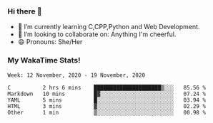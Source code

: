 ### Hi there 👋

- 🌱 I’m currently learning C,CPP,Python and Web Development.
- 👯 I’m looking to collaborate on: Anything I'm cheerful.
- 😄 Pronouns: She/Her

### My WakaTime Stats!

<!--START_SECTION:waka-->
```text
Week: 12 November, 2020 - 19 November, 2020

C          2 hrs 6 mins    █████████████████████▒░░░   85.56 % 
Markdown   10 mins         █▓░░░░░░░░░░░░░░░░░░░░░░░   07.24 % 
YAML       5 mins          █░░░░░░░░░░░░░░░░░░░░░░░░   03.94 % 
HTML       3 mins          ▓░░░░░░░░░░░░░░░░░░░░░░░░   02.29 % 
Other      1 min           ▒░░░░░░░░░░░░░░░░░░░░░░░░   00.98 % 
```
<!--END_SECTION:waka-->

